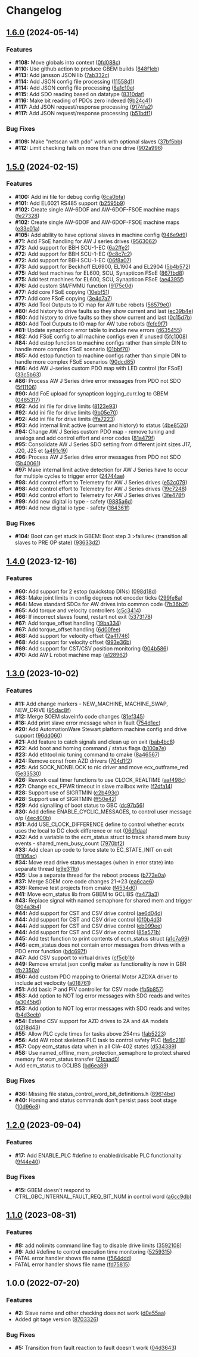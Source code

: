 # Changelog

## [1.6.0](https://github.com/glowbuzzer/gbem/compare/v1.5.0...v1.6.0) (2024-05-14)


### Features

* **#108:** Move globals into context ([0fd088c](https://github.com/glowbuzzer/gbem/commit/0fd088c038b1f08a665fa8ce2b3a0234df15c991))
* **#110:** Use github action to produce GBEM builds ([848f1eb](https://github.com/glowbuzzer/gbem/commit/848f1eb94480d3cb3987192175f43dc5843b1bc9))
* **#113:** Add jansson JSON lib ([7ab332c](https://github.com/glowbuzzer/gbem/commit/7ab332c6baef8d620bbb286f712fb28c7c4458e5))
* **#114:** Add JSON config file processing ([11558d1](https://github.com/glowbuzzer/gbem/commit/11558d1aa29b4cd53465c33abf00e7d09cc9b5ce))
* **#114:** Add JSON config file processing ([8a1c10e](https://github.com/glowbuzzer/gbem/commit/8a1c10ee1111fc0fcc13153ef4b599e28630617c))
* **#115:** Add SDO reading based on datatype ([8310daf](https://github.com/glowbuzzer/gbem/commit/8310dafcdf645097cdd53c78146b99f2299a3dac))
* **#116:** Make bit reading of PDOs zero indexed ([9b24c41](https://github.com/glowbuzzer/gbem/commit/9b24c41a4ec4afd10874ae46e1e8876586c6414b))
* **#117:** Add JSON request/response processing ([9174fa2](https://github.com/glowbuzzer/gbem/commit/9174fa2b6522ac7a0a1a30ba622b39eb16b94363))
* **#117:** Add JSON request/response processing ([b51bdf1](https://github.com/glowbuzzer/gbem/commit/b51bdf1a9b7486f9dc7e91a32fdf4f5403d2816e))


### Bug Fixes

* **#109:** Make "netscan with pdo" work with optional slaves ([37bf5bb](https://github.com/glowbuzzer/gbem/commit/37bf5bbb2d2ba8e5c0d82cd10f07074ae6636990))
* **#112:** Limit checking fails on more than one drive ([902a996](https://github.com/glowbuzzer/gbem/commit/902a99676f8927b5aa3ebdc54998b0570d511c31))

## [1.5.0](https://github.com/glowbuzzer/gbem/compare/v1.4.0...v1.5.0) (2024-02-15)


### Features

* **#100:** Add ini file for debug config ([6ca0bfa](https://github.com/glowbuzzer/gbem/commit/6ca0bfa51c5ef2ab292fee00ed4f8b170a8eb652))
* **#101:** Add EL6021 RS485 support ([b2595b9](https://github.com/glowbuzzer/gbem/commit/b2595b914deaab35ad4abedf5de62f3925118986))
* **#102:** Create single AW-6DOF and AW-6DOF-FSOE machine maps ([fe27328](https://github.com/glowbuzzer/gbem/commit/fe27328102f330218d7c660b4c09c7d57900d57c))
* **#102:** Create single AW-6DOF and AW-6DOF-FSOE machine maps ([e33e01a](https://github.com/glowbuzzer/gbem/commit/e33e01a62c5b41d8f5cc40e817f95dc71430d606))
* **#105:** Add ability to have optional slaves in machine config ([946e9d9](https://github.com/glowbuzzer/gbem/commit/946e9d9e9d4483d6d80bf67e29b79719f38e8038))
* **#71:** Add FSoE handling for AW J series drives ([9563062](https://github.com/glowbuzzer/gbem/commit/95630626e7350d0659b227a236ac8646dfe6397f))
* **#72:** Add support for BBH SCU-1-EC ([6a2ffe2](https://github.com/glowbuzzer/gbem/commit/6a2ffe25cd77893a954403ce473022331e4de655))
* **#72:** Add support for BBH SCU-1-EC ([9c8c7c2](https://github.com/glowbuzzer/gbem/commit/9c8c7c2efaaefb56e55bc4b188ea5360738492a0))
* **#72:** Add support for BBH SCU-1-EC ([06f8a07](https://github.com/glowbuzzer/gbem/commit/06f8a072d997997ef1108641a66f553d78f40e5f))
* **#73:** Add support for Beckhoff EL6900, EL1904 and EL2904 ([5b4b572](https://github.com/glowbuzzer/gbem/commit/5b4b572efdf69cb41d7456e6de21405213bb1152))
* **#75:** Add test machines for EL600, SCU, Synapticon FSoE ([867fbd8](https://github.com/glowbuzzer/gbem/commit/867fbd8925d7960bda86837467d906a2c412c980))
* **#75:** Add test machines for EL600, SCU, Synapticon FSoE ([ae4395f](https://github.com/glowbuzzer/gbem/commit/ae4395f1cfa64eda7c6430118c236f403b84295d))
* **#76:** Add custom SM/FMMU function ([9175c0d](https://github.com/glowbuzzer/gbem/commit/9175c0de7ea410cccc682ba0db635877dba63f4d))
* **#77:** Add core FSoE copying ([10ebf51](https://github.com/glowbuzzer/gbem/commit/10ebf51a2f72d4def0d7ac47195c6aaa3db49356))
* **#77:** Add core FSoE copying ([3e4d7a7](https://github.com/glowbuzzer/gbem/commit/3e4d7a71fa3922327ebb3df6dc535738ca9dda6e))
* **#79:** Add Tool Outputs to IO map for AW tube robots ([56579e0](https://github.com/glowbuzzer/gbem/commit/56579e0d39664cf0275f321ac8abcba698175013))
* **#80:** Add history to drive faults so they show current and last ([ec39b4e](https://github.com/glowbuzzer/gbem/commit/ec39b4ece5f2c86d2daafb983563f118148c0e7f))
* **#80:** Add history to drive faults so they show current and last ([0c15d7b](https://github.com/glowbuzzer/gbem/commit/0c15d7b14fa3412c420cf4af6a54eaf8e33b5634))
* **#80:** Add Tool Outputs to IO map for AW tube robots ([fefe9f7](https://github.com/glowbuzzer/gbem/commit/fefe9f71f5e30d923843c8e6eaff22fd29a166e8))
* **#81:** Update synapticon error table to include new errors ([d635455](https://github.com/glowbuzzer/gbem/commit/d63545537145a616f2ff865ad8fcf6c75085c19e))
* **#82:** Add FSoE config to all machine configs even if unused ([5fc1008](https://github.com/glowbuzzer/gbem/commit/5fc100829c9bd8af975d2ac626713c939c5dad22))
* **#84:** Add estop function to machine configs rather than simple DIN to handle more complex FSoE scenario ([01bbf70](https://github.com/glowbuzzer/gbem/commit/01bbf70ecaa32618587c54993b0090f900cf93ea))
* **#85:** Add estop function to machine configs rather than simple DIN to handle more complex FSoE scenarios ([90dcd85](https://github.com/glowbuzzer/gbem/commit/90dcd85e3bb7c4604205264ce733bde2af799493))
* **#86:** Add AW J-series custom PDO map with LED control (for FSoE) ([33c5b63](https://github.com/glowbuzzer/gbem/commit/33c5b631e4e0e75160c3a7e483089e095647d158))
* **#86:** Process AW J Series drive error messages from PDO not SDO ([5f11106](https://github.com/glowbuzzer/gbem/commit/5f111063179290f69449cb9dd1fa526e0a4a7865))
* **#90:** Add FoE upload for synapticon logging_curr.log to GBEM ([0465317](https://github.com/glowbuzzer/gbem/commit/046531751d58c1f09735e84e9baa112f914e295b))
* **#92:** Add ini file for drive limits ([8123e93](https://github.com/glowbuzzer/gbem/commit/8123e93fc75793f5ce08a99ddb5a5434a4d3b5df))
* **#92:** Add ini file for drive limits ([9b05e70](https://github.com/glowbuzzer/gbem/commit/9b05e70352c42b8c123400d162e5ea3204f58718))
* **#92:** Add ini file for drive limits ([ffa7223](https://github.com/glowbuzzer/gbem/commit/ffa7223a9eaf9a1e1fbf7d25636464317107c5f4))
* **#93:** Add internal limit active (current and history) to status ([4be8526](https://github.com/glowbuzzer/gbem/commit/4be8526f59fb01e71b7923437b000abc027e44d8))
* **#94:** Change AW J Series custom PDO map - remove tuning and analogs and add control effort and error codes ([81a479f](https://github.com/glowbuzzer/gbem/commit/81a479f545ce089fda8bebd510ef3535c44ff9bd))
* **#95:** Consolidate AW J Series SDO setting from different joint sizes J17, J20, J25 et ([a491c19](https://github.com/glowbuzzer/gbem/commit/a491c19d1ca81d257c7555aefa9d55c4aef718ef))
* **#96:** Process AW J Series drive error messages from PDO not SDO ([5b40061](https://github.com/glowbuzzer/gbem/commit/5b4006181326baed0f399ec69a4a7b82345752c1))
* **#97:** Make internal limit active detection for AW J Series have to occur for multiple cycles to trigger error ([24744ae](https://github.com/glowbuzzer/gbem/commit/24744aebe9b78e35ce0d0a8f2aad8aa816dde671))
* **#98:** Add control effort to Telemetry for AW J Series drives ([e52c079](https://github.com/glowbuzzer/gbem/commit/e52c07918a7fadce6454c276117446ccfe99a934))
* **#98:** Add control effort to Telemetry for AW J Series drives ([19c7248](https://github.com/glowbuzzer/gbem/commit/19c7248e3b7661d8767fee1c5056c586bff0456c))
* **#98:** Add control effort to Telemetry for AW J Series drives ([3fe478f](https://github.com/glowbuzzer/gbem/commit/3fe478f42d98715d6593ff3297ad23e360823ed2))
* **#99:** Add new digital io type - safety ([9885a6d](https://github.com/glowbuzzer/gbem/commit/9885a6d59be103e2036d4da04a6b620ba1075ab2))
* **#99:** Add new digital io type - safety ([184361f](https://github.com/glowbuzzer/gbem/commit/184361ff61a099452c557c799b5adc6d07672e67))


### Bug Fixes

* **#104:** Boot can get stuck in GBEM: Boot step 3 &gt;failure&lt; (transition all slaves to PRE OP state) ([93633d2](https://github.com/glowbuzzer/gbem/commit/93633d2f0b47826eea4fb9c7698128f905b3e81c))

## [1.4.0](https://github.com/glowbuzzer/gbem/compare/v1.3.0...v1.4.0) (2023-12-16)


### Features

* **#60:** Add support for 2 estop (quickstop DINs) ([098d18d](https://github.com/glowbuzzer/gbem/commit/098d18d33bc4ee1b71ffa42d6c4510cfbfe891bd))
* **#63:** Make joint limits in config degrees not encoder ticks ([299fe8a](https://github.com/glowbuzzer/gbem/commit/299fe8a98d8c74e4774bd4efa55ca84af3942cbc))
* **#64:** Move standard SDOs for AW drives into common code ([7b36b2f](https://github.com/glowbuzzer/gbem/commit/7b36b2f64bfa93a8adab4889e3b53144f3b85c7e))
* **#65:** Add torque and velocity controllers ([c5c3414](https://github.com/glowbuzzer/gbem/commit/c5c3414003ed881c25998f5f64b3e9b8869ade50))
* **#66:** If incorrect slaves found, restart not exit ([5373178](https://github.com/glowbuzzer/gbem/commit/5373178287cd44984f8301562849584b07a7ce18))
* **#67:** Add torque_offset handling ([19ba334](https://github.com/glowbuzzer/gbem/commit/19ba33479906819db6d331e9cb00d2daef8e76ec))
* **#67:** Add torque_offset handling ([6d00fee](https://github.com/glowbuzzer/gbem/commit/6d00fee9695644c0ab58ecb12fa4b0a0d925fb99))
* **#68:** Add support for velocity offset ([2a41746](https://github.com/glowbuzzer/gbem/commit/2a417460bb8d7ac794e5a70028d02dd830d9c863))
* **#68:** Add support for velocity offset ([993e36b](https://github.com/glowbuzzer/gbem/commit/993e36be4a2162568f4b02d8258ebe7871d8ead6))
* **#69:** Add support for CST/CSV position monitoring ([904b586](https://github.com/glowbuzzer/gbem/commit/904b586b4e08ae648e930c47fa77cdf300870835))
* **#70:** Add AW L robot machine map ([a128962](https://github.com/glowbuzzer/gbem/commit/a12896203cbc69565fd68807510d5c4b0a9b1ca0))

## [1.3.0](https://github.com/glowbuzzer/gbem/compare/v1.2.0...v1.3.0) (2023-10-02)


### Features

* **#11:** Add change markers - NEW_MACHINE, MACHINE_SWAP, NEW_DRIVE ([95dac8f](https://github.com/glowbuzzer/gbem/commit/95dac8fc15f249e63261966caa8db3d617660ddf))
* **#12:** Merge SOEM slaveinfo code changes ([81ef345](https://github.com/glowbuzzer/gbem/commit/81ef345cbfcc6a7b675b7d14d1014900c1bff7ad))
* **#18:** Add print slave error message when in fault ([754d1ec](https://github.com/glowbuzzer/gbem/commit/754d1ecefd91209705fac673aa69a577070e860d))
* **#20:** Add AutomationWare Stewart platform machine config and drive support ([96dd060](https://github.com/glowbuzzer/gbem/commit/96dd060535a48ee0100f9ffb7a73c03d4b7f99c7))
* **#21:** Add feature to catch signals and clean up on exit ([bab4bc8](https://github.com/glowbuzzer/gbem/commit/bab4bc899deda81a47d852755237b0eae19f9a18))
* **#22:** Add boot and homing command / status flags ([b100a7e](https://github.com/glowbuzzer/gbem/commit/b100a7eace8e07005cb4c8e63769e7d09d49535f))
* **#23:** Add ethtool nic tuning command to cmake ([8a46567](https://github.com/glowbuzzer/gbem/commit/8a4656741aadadea561f32ff6093e321e6380463))
* **#24:** Remove const from AZD drivers ([704d1f2](https://github.com/glowbuzzer/gbem/commit/704d1f276a7c4e0563c55432bc9067860ddf0a4a))
* **#25:** Add SOCK_NONBLOCK to nic driver and move ecx_outframe_red ([5e33530](https://github.com/glowbuzzer/gbem/commit/5e335308ba9e3d14e06b57830c295d2b201d1cfc))
* **#26:** Rework osal timer functions to use CLOCK_REALTIME ([aaf498c](https://github.com/glowbuzzer/gbem/commit/aaf498cc697009cf8afa4a40fc9063761104adc3))
* **#27:** Change ecx_FPWR timeout in slave mailbox write ([f2dfa14](https://github.com/glowbuzzer/gbem/commit/f2dfa14ce58077d1238ce6d41d44ffa8baa7fdc0))
* **#28:** Support use of SIGRTMIN ([c2b493c](https://github.com/glowbuzzer/gbem/commit/c2b493c37dd04bd48b4ab6675a1f482068004338))
* **#28:** Support use of SIGRTMIN ([ff50e42](https://github.com/glowbuzzer/gbem/commit/ff50e4204b4d72378ca653c5b30af41c5e3ae155))
* **#29:** Add signalling of boot status to GBC ([dc97b56](https://github.com/glowbuzzer/gbem/commit/dc97b56e7f0763f1436353b1847b1debe1d0dd07))
* **#30:** Add define ENABLE_CYCLIC_MESSAGES, to control user message o/p ([4ec400b](https://github.com/glowbuzzer/gbem/commit/4ec400bec060a40fcfe73927b966b73e382a0f3c))
* **#31:** Add USE_CLOCK_DIFFERENCE define to control whether ecrxtx uses the local to DC clock difference or not ([06d1daa](https://github.com/glowbuzzer/gbem/commit/06d1daa3a0316dc65b7956a340005adb44d7c7f0))
* **#32:** Add a variable to the ecm_status struct to track shared mem busy events - shared_mem_busy_count ([7970bf2](https://github.com/glowbuzzer/gbem/commit/7970bf284ccbf7578ddd45db41b80fa9704ff540))
* **#33:** Add clean up code to force state to EC_STATE_INIT on exit ([ff106ac](https://github.com/glowbuzzer/gbem/commit/ff106ac65c73548493b8e057d48fdeec9860902c))
* **#34:** Move read drive status messages (when in error state) into separate thread ([e9e311b](https://github.com/glowbuzzer/gbem/commit/e9e311b1e0060b208cbdffb64dd97067747c1305))
* **#35:** Use a separate thread for the reboot process ([b773e0a](https://github.com/glowbuzzer/gbem/commit/b773e0a1a0533d8b24b9dbcdbca45396c2c076c6))
* **#37:** Merge SOEM core code changes 21-&gt;23 ([ea6cae6](https://github.com/glowbuzzer/gbem/commit/ea6cae67a9171ce56e8b89f9c0909a7013bb5700))
* **#39:** Remove test projects from cmake ([f4534d0](https://github.com/glowbuzzer/gbem/commit/f4534d0052e80aaf62bca843ff81eecfb0988551))
* **#41:** Move ecm_status lib from GBEM to GCLIBS ([fa473a3](https://github.com/glowbuzzer/gbem/commit/fa473a3878a5ba9bcb300afac111c1052ca117e8))
* **#43:** Replace signal with named semaphore for shared mem and trigger ([804a3b4](https://github.com/glowbuzzer/gbem/commit/804a3b442c1733be6c512cda31a020305474a706))
* **#44:** Add support for CST and CSV drive control ([ae6d04d](https://github.com/glowbuzzer/gbem/commit/ae6d04d6b4c913c789b9c35e46385aca9b579243))
* **#44:** Add support for CST and CSV drive control ([0f0b4d3](https://github.com/glowbuzzer/gbem/commit/0f0b4d39f5a03b3fc55dc3522858df11c60a1e55))
* **#44:** Add support for CST and CSV drive control ([eb099ee](https://github.com/glowbuzzer/gbem/commit/eb099ee95a856e11b1c65bab4b2fdd80f93a3450))
* **#44:** Add support for CST and CSV drive control ([85a571b](https://github.com/glowbuzzer/gbem/commit/85a571bad2247e5981dd9c52528df4ba9a711cbb))
* **#45:** Add test function to print contents of ecm_status struct ([a1c7a99](https://github.com/glowbuzzer/gbem/commit/a1c7a9971135418960eb6f4ab1a0a0f7bdca3b8c))
* **#46:** ecm_status does not contain error messages from drives with a PDO error function ([bdc697f](https://github.com/glowbuzzer/gbem/commit/bdc697f84065a97e5a4b73e8dfd9e07605de71d8))
* **#47:** Add CSV support to virtual drives ([cf5cb1b](https://github.com/glowbuzzer/gbem/commit/cf5cb1bb44baa68b44783aa94369a1e15e70ba54))
* **#49:** Remove emstat json config maker as functionality is now in GBR ([fb2350a](https://github.com/glowbuzzer/gbem/commit/fb2350a5e9ada1b66aa512c5b22d2b7f5f2c56f1))
* **#50:** Add custom PDO mapping to Oriental Motor AZDXA driver to include act veclocity ([a018761](https://github.com/glowbuzzer/gbem/commit/a018761140e2bd6456a7938bc85a2f98a194a71c))
* **#51:** Add basic P and PIV controller for CSV mode ([fb5b857](https://github.com/glowbuzzer/gbem/commit/fb5b85734520a99b8e8743dc27cc5da019eaa68d))
* **#53:** Add option to NOT log error messages with SDO reads and writes ([a3045b6](https://github.com/glowbuzzer/gbem/commit/a3045b62423f98d1a7c2e36fbfdac6e8c7ee87a1))
* **#53:** Add option to NOT log error messages with SDO reads and writes ([b4d3ecb](https://github.com/glowbuzzer/gbem/commit/b4d3ecbfd616d58626c5324b43b8f9c02dbcd9f4))
* **#54:** Extend CSV support for AZD drives to 2A and 4A models ([d218d43](https://github.com/glowbuzzer/gbem/commit/d218d438056af3336ea50ccceb2b22a8e9d70dd0))
* **#55:** Allow PLC cycle times for tasks above 254ms ([fab5223](https://github.com/glowbuzzer/gbem/commit/fab5223edc4c5eeb1236070f03500883b13519a6))
* **#56:** Add AW robot skeleton PLC task to control safety PLC ([fe6c218](https://github.com/glowbuzzer/gbem/commit/fe6c218ee7475d5efdc506fd45af56a81bfc8a6f))
* **#57:** Copy ecm_status data when in all CIA-402 states ([d534389](https://github.com/glowbuzzer/gbem/commit/d5343890ce2656b43c55994a4a70011eb2d4ae66))
* **#58:** Use named_offline_mem_protection_semaphore to protect shared memory for ecm_status transfer ([21caad0](https://github.com/glowbuzzer/gbem/commit/21caad0764028390f8c31faa17825db8d4a46167))
* Add ecm_status to GCLIBS ([bd6ea89](https://github.com/glowbuzzer/gbem/commit/bd6ea89fcf15d58023521ed10a79aff5e9547b3a))


### Bug Fixes

* **#36:** Missing file status_control_word_bit_definitions.h ([89614be](https://github.com/glowbuzzer/gbem/commit/89614be417d6dd7dc180d9537c31b61d588f0877))
* **#40:** Homing and status commands don't persist pass boot stage ([10d96e8](https://github.com/glowbuzzer/gbem/commit/10d96e81914d5941088069d9570c6e8393972dd5))

## [1.2.0](https://github.com/glowbuzzer/gbem/compare/v1.1.0...v1.2.0) (2023-09-04)


### Features

* **#17:** Add ENABLE_PLC #define to enabled/disable PLC functionality ([9f44e40](https://github.com/glowbuzzer/gbem/commit/9f44e40d6b403a43b61b287dcec1b9112773e799))


### Bug Fixes

* **#15:** GBEM doesn't respond to CTRL_GBC_INTERNAL_FAULT_REQ_BIT_NUM in control word ([a6cc9db](https://github.com/glowbuzzer/gbem/commit/a6cc9db7837a3c6c5a2ad6f308076726d67f542a))

## [1.1.0](https://github.com/glowbuzzer/gbem/compare/v1.0.0...v1.1.0) (2023-08-31)


### Features

* **#8:** add nolimits command line flag to disable drive limits ([3592108](https://github.com/glowbuzzer/gbem/commit/35921088d4b10682d045ceb33e0e5992546eec47))
* **#9:** Add #define to control execution time monitoring ([5259315](https://github.com/glowbuzzer/gbem/commit/5259315dd8f55ee11471e7d1c68cd474560a22c1))
* FATAL error handler shows file name ([f564ddd](https://github.com/glowbuzzer/gbem/commit/f564ddd13766fb16fe89fd8a4f8809d3d57377db))
* FATAL error handler shows file name ([fd75815](https://github.com/glowbuzzer/gbem/commit/fd758158f8f022c35539f5934d1363f72d407256))

## 1.0.0 (2022-07-20)


### Features

* **#2:** Slave name and other checking does not work ([d0e55aa](https://github.com/glowbuzzer/gbem/commit/d0e55aaaea74223821dd00c245bba21c7bf607e7))
* Added git tage version ([8703326](https://github.com/glowbuzzer/gbem/commit/870332697e3a1a7300d0080e80e8a9fcbc163f11))


### Bug Fixes

* **#5:** Transition from fault reaction to fault doesn't work ([04d3643](https://github.com/glowbuzzer/gbem/commit/04d3643dc762eadaf86ab9dbe2d80648508f0f49))

